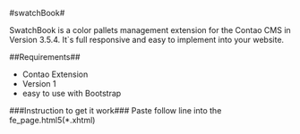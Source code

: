 #swatchBook#

SwatchBook is a color pallets management extension for the Contao CMS in Version 3.5.4. It`s full responsive and easy to implement into your website.


##Requirements##
* Contao Extension
* Version 1
* easy to use with Bootstrap

###Instruction to get it work###
Paste follow line into the fe_page.html5(*.xhtml)

> <script src="system/modules/swatchBook/assets/js/modernizr.custom.79639.js"></script>